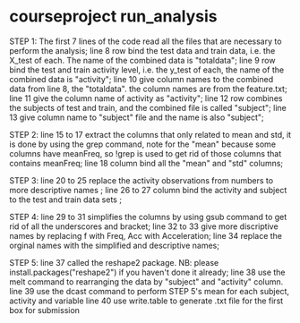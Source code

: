 # courseproject run_analysis
STEP 1: 
The first 7 lines of the code read all the files that are necessary to perform the analysis;
line 8 row bind the test data and train data, i.e. the X_test of each. The name of the combined data is "totaldata";
line 9 row bind the test and train activity level, i.e. the y_test of each, the name of the combined data is "activity";
line 10 give column names to the combined data from line 8, the "totaldata". the column names are from the feature.txt;
line 11 give the column name of activity as "activity"; 
line 12 row combines the subjects of test and train, and the combined file is called "subject";
line 13 give column name to "subject" file and the name is also "subject";

STEP 2: 
line 15 to 17 extract the columns that only related to mean and std, it is done by using the grep command, note for the "mean" because some columns have meanFreq, so !grep is used to get rid of those columns that contains meanFreq;
line 18 column bind all the "mean" and "std" columns;

STEP 3: 
line 20 to 25 replace the activity observations from numbers to more descriptive names ;
line 26 to 27 column bind the activity and subject to the test and train data sets ;

STEP 4: 
line 29 to 31 simplifies the columns by using gsub command to get rid of all the underscores and bracket;
line 32 to 33 give more discriptive names by replacing f with Freq, Acc with Acceleration;
line 34 replace the orginal names with the simplified and descriptive names;

STEP 5: 
line 37 called the reshape2 package. NB: please install.packages("reshape2") if you haven't done it already;
line 38 use the melt command to rearranging the data by "subject" and "activity" column.
line 39 use the dcast command to perform STEP 5's mean for each subject, activity and variable
line 40 use write.table to generate .txt file for the first box for submission
